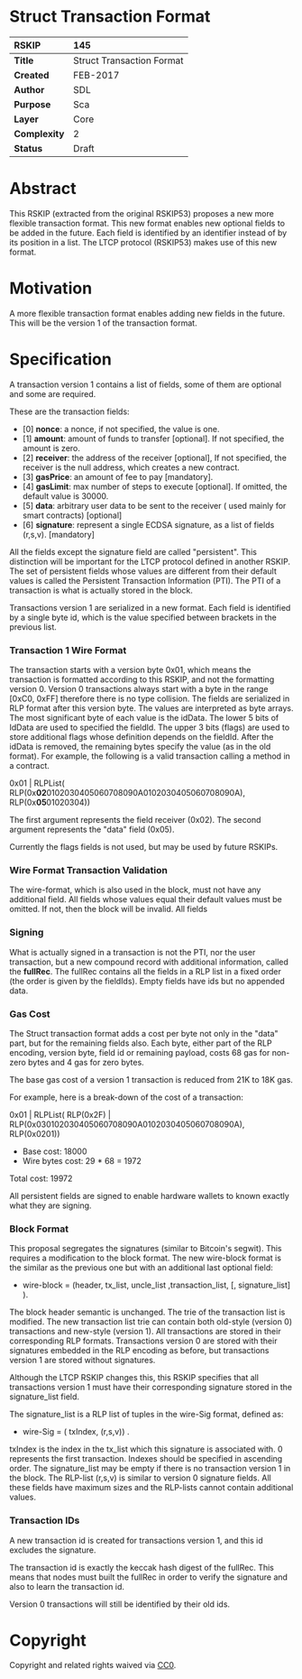 # Struct  Transaction Format

|RSKIP          |145           |
| :------------ |:-------------|
|**Title**      |Struct Transaction Format |
|**Created**    |FEB-2017 |
|**Author**     |SDL |
|**Purpose**    |Sca |
|**Layer**      |Core |
|**Complexity** |2 |
|**Status**     |Draft |

# **Abstract**

This RSKIP (extracted from the original RSKIP53) proposes a new more flexible transaction format. This new format enables new optional fields to be added in the future. Each field is identified by an identifier instead of by its position in a list. The LTCP protocol (RSKIP53) makes use of this new format.

# **Motivation**

A more flexible transaction format enables adding new fields in the future. This will be the version 1 of the transaction format.

# **Specification**

A transaction version 1 contains a list of fields, some of them are optional and some are required. 

These are the transaction fields: 

- [0] **nonce**: a nonce, if not specified, the value is one.
- [1] **amount**: amount of funds to transfer [optional]. If not specified, the amount is zero.
- [2] **receiver**: the address of the receiver [optional], If not specified, the receiver is the null address, which creates a new contract.
- [3] **gasPrice**: an amount of fee to pay [mandatory]. 
- [4] **gasLimit**: max number of steps to execute [optional]. If omitted, the default value is 30000.
- [5] **data**: arbitrary user data to be sent to the receiver ( used mainly for smart contracts) [optional]
- [6] **signature**: represent a single ECDSA signature, as a list of fields (r,s,v). [mandatory]

All the fields except the signature field are called "persistent". This distinction will be important for the LTCP protocol defined in another RSKIP.  The set of persistent fields whose values are different from their default values is called the Persistent Transaction Information (PTI).  The PTI of a transaction is what is actually stored in the block.

Transactions version 1 are serialized in a new format. Each field is identified by a single byte id, which is the value specified between brackets in the previous list. 

### Transaction 1 Wire Format

The transaction starts with a version byte 0x01, which means the transaction is formatted according to this RSKIP, and not the formatting version 0. Version 0 transactions always start with a byte in the range [0xC0, 0xFF] therefore there is no type collision. The fields are serialized in RLP format after this version byte. The values are interpreted as byte arrays. The most significant byte of each value is the idData. The lower 5 bits of IdData are used to specified the fieldId. The upper 3 bits (flags) are used to store additional flags whose definition depends on the fieldId. After the idData is removed, the remaining bytes specify the value (as in the old format). For example, the following is a valid transaction calling a method in a contract.

0x01 | RLPList( RLP(0x**02**0102030405060708090A0102030405060708090A), RLP(0x**05**01020304))

The first argument represents the field receiver (0x02). The second argument represents the "data" field (0x05).

Currently the flags fields is not used, but may be used by future RSKIPs.

### Wire Format Transaction Validation

The wire-format, which is also used in the block, must not have any additional field. All fields whose values equal their default values must be omitted. If not, then the block will be invalid. All fields 



### Signing

What is actually signed in a transaction is not the PTI, nor the user transaction, but a new compound record with additional information, called the **fullRec**.  The fullRec contains all the fields in a RLP list in a fixed order (the order is given by the fieldIds). Empty fields have ids but no appended data.  

### Gas Cost

The Struct transaction format adds a cost per byte not only in the "data" part, but for the remaining fields also. Each byte, either part of the RLP encoding, version byte, field id or remaining payload, costs 68 gas for non-zero bytes and 4 gas for zero bytes. 

The base gas cost of a version 1 transaction is reduced from 21K to 18K gas.

For example, here is a break-down of the cost of a transaction: 

0x01 | RLPList(  RLP(0x2F) | RLP(0x030102030405060708090A0102030405060708090A), RLP(0x0201))

* Base cost: 18000
* Wire bytes cost:  29 * 68 = 1972

Total cost: 19972

All persistent fields are signed to enable hardware wallets to known exactly what they are signing.

### Block Format

This proposal segregates the signatures (similar to Bitcoin's segwit). This requires a modification to the block format. The new wire-block format is the similar as the previous one but with an additional last optional field:

- wire-block = (header, tx_list, uncle_list ,transaction_list, [, signature_list] ).

The block header semantic is unchanged. The trie of the transaction list is modified. The new transaction list trie can contain both old-style (version 0) transactions and new-style (version 1). All transactions are stored in their corresponding RLP formats. Transactions version 0 are stored with their signatures embedded in the RLP encoding as before, but transactions version 1 are stored without signatures. 

Although the LTCP RSKIP changes this, this RSKIP specifies that all transactions version 1 must have their corresponding signature stored in the signature_list field. 

The signature_list is a RLP list of tuples in the wire-Sig format, defined as:

- wire-Sig = ( txIndex, (r,s,v)) .

txIndex is the index in the tx_list which this signature is associated with. 0 represents the first transaction. Indexes should be specified in ascending order. The signature_list may be empty if there is no transaction version 1 in the block. The RLP-list (r,s,v) is similar to version 0 signature fields. All these fields have maximum sizes and the RLP-lists cannot contain additional values.



### Transaction IDs

A new transaction id is created for transactions version 1, and this id excludes the signature. 

The transaction id is exactly the keccak hash digest of the fullRec. This means that nodes must built the fullRec in order to verify the signature and also to learn the transaction id.

Version 0 transactions will still be identified by their old ids.



# **Copyright**

Copyright and related rights waived via [CC0](https://creativecommons.org/publicdomain/zero/1.0/).
